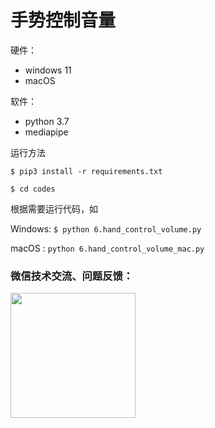 # 手势控制音量



硬件：

* windows 11
* macOS 

软件：

* python 3.7
* mediapipe

运行方法

`$ pip3 install -r requirements.txt`

`$ cd codes`

根据需要运行代码，如

Windows: `$ python 6.hand_control_volume.py`

macOS : `python 6.hand_control_volume_mac.py`



### 微信技术交流、问题反馈：

<img src="https://enpei-md.oss-cn-hangzhou.aliyuncs.com/imgIMG_5862.JPG?x-oss-process=style/wp" style="width:200px;" />

